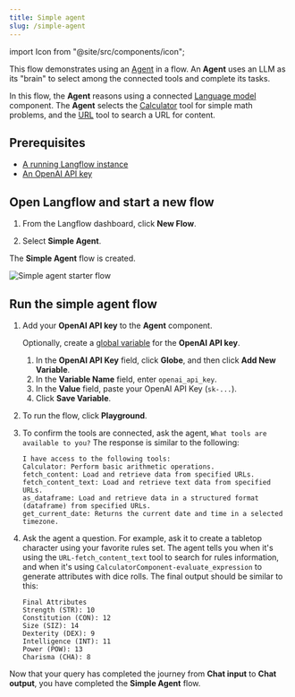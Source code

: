```yaml
---
title: Simple agent
slug: /simple-agent
---
```


import Icon from "@site/src/components/icon";

This flow demonstrates using an [Agent](/agents) in a flow.
An **Agent** uses an LLM as its "brain" to select among the connected tools and complete its tasks.

In this flow, the **Agent** reasons using a connected [Language model](/components-models) component.
The **Agent** selects the [Calculator](/components-helpers#calculator) tool for simple math problems, and the [URL](/components-data#url) tool to search a URL for content.

## Prerequisites

- [A running Langflow instance](/get-started-installation)
- [An OpenAI API key](https://platform.openai.com/)

## Open Langflow and start a new flow

1. From the Langflow dashboard, click **New Flow**.

2. Select **Simple Agent**.

The **Simple Agent** flow is created.

![Simple agent starter flow](/img/quickstart-simple-agent-flow.png)

## Run the simple agent flow

1. Add your **OpenAI API key** to the **Agent** component.

	Optionally, create a [global variable](/configuration-global-variables) for the **OpenAI API key**.

    1. In the **OpenAI API Key** field, click <Icon name="Globe" aria-hidden="True" /> **Globe**, and then click **Add New Variable**.
    2. In the **Variable Name** field, enter `openai_api_key`.
    3. In the **Value** field, paste your OpenAI API Key (`sk-...`).
    4. Click **Save Variable**.

2. To run the flow, click <Icon name="Play" aria-hidden="true"/> **Playground**.
3. To confirm the tools are connected, ask the agent, `What tools are available to you?`
    The response is similar to the following:
    ```text
    I have access to the following tools:
    Calculator: Perform basic arithmetic operations.
    fetch_content: Load and retrieve data from specified URLs.
    fetch_content_text: Load and retrieve text data from specified URLs.
    as_dataframe: Load and retrieve data in a structured format (dataframe) from specified URLs.
    get_current_date: Returns the current date and time in a selected timezone.
    ```
4. Ask the agent a question. For example, ask it to create a tabletop character using your favorite rules set.
    The agent tells you when it's using the `URL-fetch_content_text` tool to search for rules information, and when it's using `CalculatorComponent-evaluate_expression` to generate attributes with dice rolls.
    The final output should be similar to this:

    ```text
    Final Attributes
    Strength (STR): 10
    Constitution (CON): 12
    Size (SIZ): 14
    Dexterity (DEX): 9
    Intelligence (INT): 11
    Power (POW): 13
    Charisma (CHA): 8
    ```

Now that your query has completed the journey from **Chat input** to **Chat output**, you have completed the **Simple Agent** flow.
